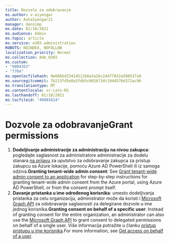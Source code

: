 ```yaml
---
title: Dozvole za odobravanje
ms.author: v-aiyengar
author: AshaIyengar21
manager: dansimp
ms.date: 01/18/2021
ms.audience: Admin
ms.topic: article
ms.service: o365-administration
ROBOTS: NOINDEX, NOFOLLOW
localization_priority: Normal
ms.collection: Adm_O365
ms.custom:
- "9004353"
- "7784"
ms.openlocfilehash: 9e686bd33414512b0a3a2bc24477832a508537a8
ms.sourcegitcommit: 7b213fd5e8a3fdb5c602673dc194d576d372ac96
ms.translationtype: MT
ms.contentlocale: sr-Latn-RS
ms.lasthandoff: 01/18/2021
ms.locfileid: "49901614"
---
```

# <a name="grant-permissions"></a><span data-ttu-id="ce62a-102">Dozvole za odobravanje</span><span class="sxs-lookup"><span data-stu-id="ce62a-102">Grant permissions</span></span>

1. <span data-ttu-id="ce62a-103">**Dodeljivanje administracije za administraciju na nivou zakupca**: pogledajte saglasnost za administratore administracije za dodelu stanara [na prijavu](https://docs.microsoft.com/azure/active-directory/manage-apps/grant-admin-consent) za uputstvo za odobravanje zakupca za pristup zakupcu sa Azure lokacije, pomoću Azure AD PowerShell ili iz samoga odziva.</span><span class="sxs-lookup"><span data-stu-id="ce62a-103">**Granting tenant-wide admin consent**: See [Grant tenant-wide admin consent to an application](https://docs.microsoft.com/azure/active-directory/manage-apps/grant-admin-consent) for step-by-step instructions for granting tenant-wide admin consent from the Azure portal, using Azure AD PowerShell, or from the consent prompt itself.</span></span>
1. <span data-ttu-id="ce62a-104">**Davanje pristanka u ime određenog korisnika**: umesto dodeljivanja pristanka za celu organizaciju, administrator može da koristi i [Microsoft Graph API](https://docs.microsoft.com/graph/use-the-api) za odobravanje saglasnosti za delegirane dozvole u ime jednog korisnika.</span><span class="sxs-lookup"><span data-stu-id="ce62a-104">**Granting consent on behalf of a specific user**: Instead of granting consent for the entire organization, an administrator can also use the [Microsoft Graph API](https://docs.microsoft.com/graph/use-the-api) to grant consent to delegated permissions on behalf of a single user.</span></span> <span data-ttu-id="ce62a-105">Više informacija potražite u članku [pristup pristupu u ime korisnika](https://docs.microsoft.com/graph/auth-v2-user).</span><span class="sxs-lookup"><span data-stu-id="ce62a-105">For more information, see [Get access on behalf of a user](https://docs.microsoft.com/graph/auth-v2-user).</span></span>